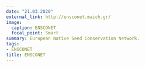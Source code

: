 ```yaml
---
date: "21.03.2020"
external_link: http://ensconet.maich.gr/
image:
  caption: ENSCONET
  focal_point: Smart
summary: European Native Seed Conservation Network.
tags:
- ENSCONET
title: ENSCONET
---
```

